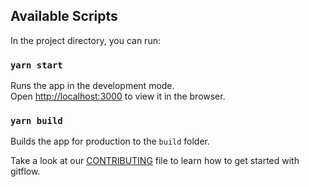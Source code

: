 ## Available Scripts

In the project directory, you can run:

### `yarn start`

Runs the app in the development mode.\
Open [http://localhost:3000](http://localhost:3000) to view it in the browser.

### `yarn build`

Builds the app for production to the `build` folder.

Take a look at our [CONTRIBUTING](https://github.com/Bartek-Figat/tsx-react/blob/main/CONTRIBUTING.md) file to learn how to get started with gitflow.
